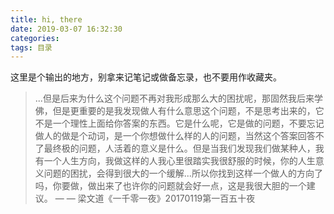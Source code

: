 ```yaml
---
title: hi, there
date: 2019-03-07 16:32:30
categories:
tags: 目录
---
```


这里是个输出的地方，别拿来记笔记或做备忘录，也不要用作收藏夹。
<!--more-->


> ...但是后来为什么这个问题不再对我形成那么大的困扰呢，那固然我后来学佛，但是更重要的是我发现做人有什么意思这个问题，不是思考出来的，它不是一个理性上面给你答案的东西。它是什么呢，它是做的问题，不要忘记做人的做是个动词，是一个你想做什么样的人的问题，当然这个答案回答不了最终极的问题，人活着的意义是什么。但是当我们发现我们做某种人，我有一个人生方向，我做这样的人我心里很踏实我很舒服的时候，你的人生意义问题的困扰，会得到很大的一个缓解...所以你找到这样一个做人的方向了吗，你要做，做出来了也许你的问题就会好一点，这是我很大胆的一个建议。
— — 梁文道《一千零一夜》20170119第一百五十夜